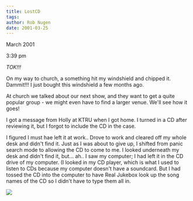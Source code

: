 ```yaml
---
title: LostCD
tags: 
author: Rob Nugen
date: 2001-03-25
---
```


<p class=date> March 2001</p>
<p class=date>3:39 pm</p>

<p><em>TOK!!!</em></p>

<p>On my way to church, a something hit my windshield
and chipped it.  Dammit!!!  I just bought this
windshield a few months ago.</p>

<p>At church we talked about our next show, and they
want to get a quite popular group - we might even have
to find a larger venue.  We'll see how it goes!</p>

<p>I got a message from Holly at KTRU when I got home.
 I turned in a CD after reviewing it, but I  forgot to
include the CD in the case.</p>

<p>I  figured I must hae left it at work..  Drove to
work and cleared off my whole desk and didn't find it.
  Just as I was about to give up, I shifted from panic
search mode to allowing the CD to come to me.  I 
looked underneath my desk and didn't find it, but... 
ah.. I saw my computer; I had left it in the CD drive
of my computer.  (I looked in my CD player, which is
what I used  to listen to CDs because my computer
doesn't have a soundcard.  But I had tossed the CD
into the computer to have Real Jukebox look up the
song names of the CD so I didn't have to type them all
in.</p>

<p><img src="/images/rob/wL-ROB.gif"/></p>
